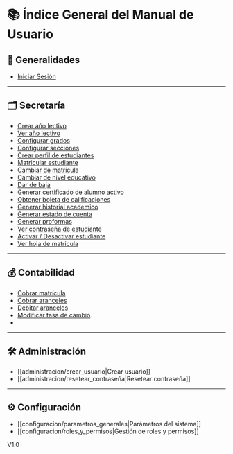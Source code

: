 # 📚 Índice General del Manual de Usuario

## 🏁 Generalidades
- [Iniciar Sesión](doc/generalidades/Iniciar%20sesión.md)

---

## 🗂️ Secretaría
- [Crear año lectivo](doc/secretaria/Crear%20año%20lectivo.md)
- [Ver año lectivo](doc/secretaria/Ver%20año%20lectivo.md)
- [Configurar grados](doc/secretaria/Configurar%20grados.md)
- [Configurar secciones](doc/secretaria/Configurar%20secciones.md)
- [Crear perfil de estudiantes](doc/secretaria/Crear%20perfil%20de%20estudiante.md)
- [Matricular estudiante](doc/secretaria/Matricular%20estudiante.md)
- [Cambiar de matrícula](doc/secretaria/Cambio%20de%20matricula.md) 
- [Cambiar de nivel educativo](doc/secretaria/Cambiar%20nivel.md)
- [Dar de baja](doc/secretaria/Dar%20de%20baja.md)
- [Generar certificado de alumno activo](doc/secretaria/Generar%20certificado%20alumno%20activo.md)
- [Obtener boleta de calificaciones](doc/secretaria/Obtener%20boleta.md)
- [Generar historial academico](doc/secretaria/Generar%20historial%20academico.md)
- [Generar estado de cuenta](doc/secretaria/Generar%20estado%20de%20cuenta%20secretaria.md)
- [Generar proformas](doc/secretaria/Generar%20proformas.md)
- [Ver contraseña de estudiante](doc/secretaria/Ver%20contraseña%20estudiante.md)
- [Activar / Desactivar estudiante](doc/secretaria/Deshabilitar%20estudiante.md)
- [Ver hoja de matricula](/doc/secretaria/Obtener%20hoja%20de%20matricula.md)
---

## 💰 Contabilidad
- [Cobrar matrícula](doc/contabilidad/Cobrar%20matricula.md)
- [Cobrar aranceles](doc/contabilidad/Cobrar%20aranceles.md)
- [Debitar aranceles](doc/contabilidad/Debitar%20aranceles.md)
- [Modificar tasa de cambio](doc/contabilidad/Modificar%20tasa%20de%20cambio.md).
- 
---

## 🛠️ Administración
- [[administracion/crear_usuario|Crear usuario]]
- [[administracion/resetear_contraseña|Resetear contraseña]]

---

## ⚙️ Configuración
- [[configuracion/parametros_generales|Parámetros del sistema]]
- [[configuracion/roles_y_permisos|Gestión de roles y permisos]]


V1.0
